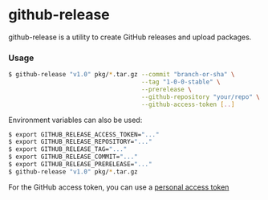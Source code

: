 # github-release

github-release is a utility to create GitHub releases and upload packages.

### Usage

```bash
$ github-release "v1.0" pkg/*.tar.gz --commit "branch-or-sha" \
                                     --tag "1-0-0-stable" \
                                     --prerelease \
                                     --github-repository "your/repo" \
                                     --github-access-token [..]
```

Environment variables can also be used:

```bash
$ export GITHUB_RELEASE_ACCESS_TOKEN="..."
$ export GITHUB_RELEASE_REPOSITORY="..."
$ export GITHUB_RELEASE_TAG="..."
$ export GITHUB_RELEASE_COMMIT="..."
$ export GITHUB_RELEASE_PRERELEASE="..."
$ github-release "v1.0" pkg/*.tar.gz
```

For the GitHub access token, you can use a [personal access token](https://github.com/settings/applications#personal-access-tokens)
